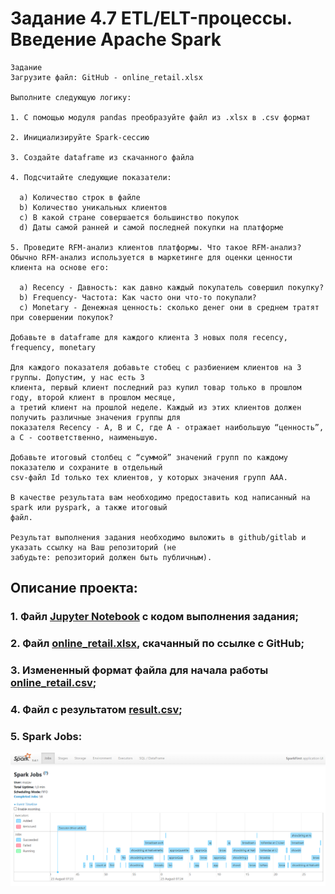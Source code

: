 # Задание 4.7 ETL/ELT-процессы. Введение Apache Spark
```
Задание
Загрузите файл: GitHub - online_retail.xlsx

Выполните следующую логику: 

1. С помощью модуля pandas преобразуйте файл из .xlsx в .csv формат

2. Инициализируйте Spark-сессию

3. Создайте dataframe из скачанного файла

4. Подсчитайте следующие показатели:

  a) Количество строк в файле
  b) Количество уникальных клиентов
  c) В какой стране совершается большинство покупок
  d) Даты самой ранней и самой последней покупки на платформе

5. Проведите RFM-анализ клиентов платформы. Что такое RFM-анализ? Обычно RFM-анализ используется в маркетинге для оценки ценности клиента на основе его:

  a) Recency - Давность: как давно каждый покупатель совершил покупку?
  b) Frequency- Частота: Как часто они что-то покупали?
  c) Monetary - Денежная ценность: сколько денег они в среднем тратят при совершении покупок?

Добавьте в dataframe для каждого клиента 3 новых поля recency, frequency, monetary

Для каждого показателя добавьте стобец с разбиением клиентов на 3 группы. Допустим, у нас есть 3 
клиента, первый клиент последний раз купил товар только в прошлом году, второй клиент в прошлом месяце, 
а третий клиент на прошлой неделе. Каждый из этих клиентов должен получить различные значения группы для 
показателя Recency - A, B и С, где А - отражает наибольшую “ценность”, а С - соответственно, наименьшую. 

Добавьте итоговый столбец с “суммой” значений групп по каждому показателю и сохраните в отдельный 
csv-файл Id только тех клиентов, у которых значения групп ААА.

В качестве результата вам необходимо предоставить код написанный на spark или pyspark, а также итоговый 
файл. 

Результат выполнения задания необходимо выложить в github/gitlab и указать ссылку на Ваш репозиторий (не 
забудьте: репозиторий должен быть публичным).
```

## Описание проекта:

### 1. Файл [Jupyter Notebook](retail.ipynb) с кодом выполнения задания;

### 2. Файл [online_retail.xlsx](online_retail.xlsx), скачанный по ссылке с GitHub;

### 3. Измененный формат файла для начала работы [online_retail.csv](online_retail.csv);
  
### 4. Файл с результатом [result.csv](result.csv);

### 5. Spark Jobs: 

![Alt text](sparkjobs.png)